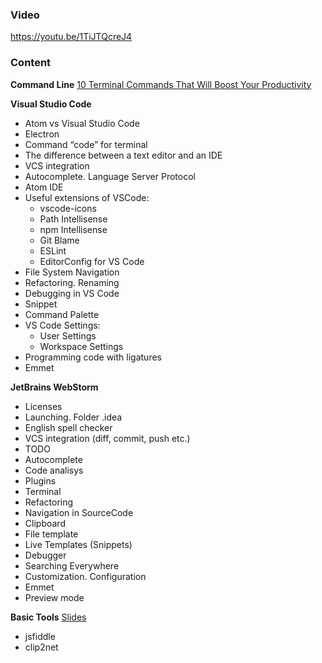 
### Video 
https://youtu.be/1TiJTQcreJ4


### Content

__Command Line__
[10 Terminal Commands That Will Boost Your Productivity](http://code.tutsplus.com/articles/10-terminal-commands-that-will-boost-your-productivity--net-14105)

__Visual Studio Code__

- Atom vs Visual Studio Code
- Electron
- Command “code” for terminal
- The difference between a text editor and an IDE
- VCS integration
- Autocomplete. Language Server Protocol
- Atom IDE
- Useful extensions of VSCode:
	- vscode-icons
	- Path Intellisense
	- npm Intellisense
	- Git Blame
	- ESLint
	- EditorConfig for VS Code
- File System Navigation
- Refactoring. Renaming
- Debugging in VS Code
- Snippet
- Command Palette
- VS Code Settings:
    - User Settings
    - Workspace Settings
- Programming code with ligatures
- Emmet

__JetBrains WebStorm__
- Licenses
- Launching. Folder .idea
- English spell checker
- VCS integration (diff, commit, push etc.) 
- TODO
- Autocomplete
- Code analisys
- Plugins
- Terminal
- Refactoring
- Navigation in SourceCode
- Clipboard
- File template
- Live Templates (Snippets)
- Debugger
- Searching Everywhere
- Customization. Configuration
- Emmet
- Preview mode

 __Basic Tools__ [Slides](http://dzmitry-varabei.github.io/front-end-course/lecture-0-basic-tools/basic_tools.pptx)	
 -  jsfiddle		
 -  clip2net
